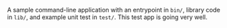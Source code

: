 A sample command-line application with an entrypoint in `bin/`, library code
in `lib/`, and example unit test in `test/`.
This test app is going very well.